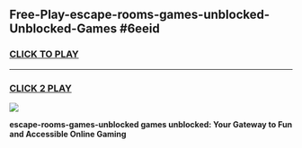 
## Free-Play-escape-rooms-games-unblocked-Unblocked-Games #6eeid
<h3>
<a href="https://news.freeplayer.one?title=escape-rooms-games-unblocked&ref=8M">CLICK TO PLAY</a></h3>
<hr>

<h3>
<a href="https://news.freeplayer.one?title=escape-rooms-games-unblocked&ref=8M">CLICK 2 PLAY</a>
  
</h3>

<a href="https://news.freeplayer.one?title=escape-rooms-games-unblocked&ref=8M"><img src="https://clearcache.store/games.png"></a>


**escape-rooms-games-unblocked games unblocked: Your Gateway to Fun and Accessible Online Gaming**
